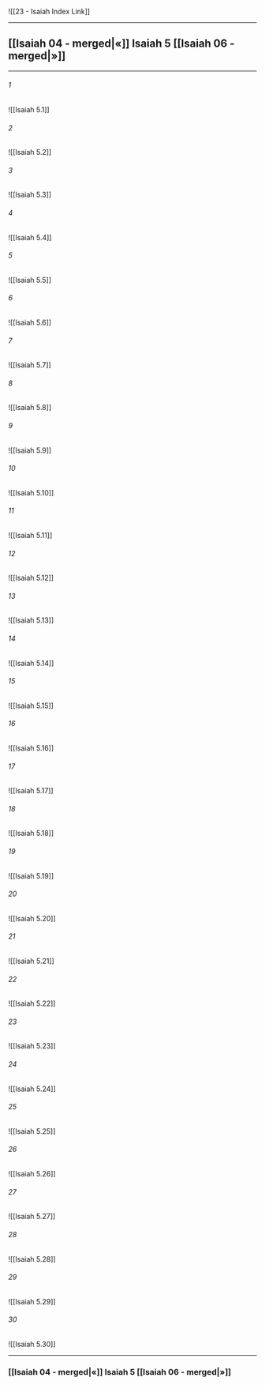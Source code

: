 ![[23 - Isaiah Index Link]]

---
##  [[Isaiah 04 - merged|«]] Isaiah 5 [[Isaiah 06 - merged|»]]

---

###### 1
![[Isaiah 5.1]] 

###### 2
![[Isaiah 5.2]] 

###### 3
![[Isaiah 5.3]] 

###### 4
![[Isaiah 5.4]]

###### 5 
![[Isaiah 5.5]] 

###### 6
![[Isaiah 5.6]] 

###### 7
![[Isaiah 5.7]] 

###### 8
![[Isaiah 5.8]] 

###### 9
![[Isaiah 5.9]] 

###### 10
![[Isaiah 5.10]] 

###### 11
![[Isaiah 5.11]] 

###### 12
![[Isaiah 5.12]]

###### 13
![[Isaiah 5.13]] 

###### 14
![[Isaiah 5.14]] 

###### 15
![[Isaiah 5.15]]

###### 16
![[Isaiah 5.16]] 

###### 17
![[Isaiah 5.17]]

###### 18
![[Isaiah 5.18]] 

###### 19
![[Isaiah 5.19]] 

###### 20
![[Isaiah 5.20]]

###### 21
![[Isaiah 5.21]] 

###### 22
![[Isaiah 5.22]] 

###### 23
![[Isaiah 5.23]]

###### 24
![[Isaiah 5.24]] 

###### 25
![[Isaiah 5.25]]

###### 26
![[Isaiah 5.26]] 

###### 27
![[Isaiah 5.27]] 

###### 28
![[Isaiah 5.28]]

###### 29
![[Isaiah 5.29]] 

###### 30
![[Isaiah 5.30]] 


---
###  [[Isaiah 04 - merged|«]] Isaiah 5 [[Isaiah 06 - merged|»]]